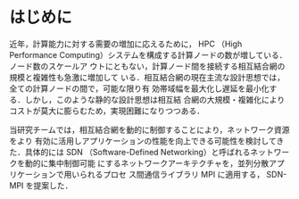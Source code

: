 # はじめに

<!-- 静的ネットワーク制御の限界 -->
近年，計算能力に対する需要の増加に応えるために， HPC （High Performance
Computing）システムを構成する計算ノードの数が増している．ノード数のスケールア
ウトにともない，計算ノード間を接続する相互結合網の規模と複雑性も急激に増加して
いる．相互結合網の現在主流な設計思想では，全ての計算ノードの間で，可能な限り有
効帯域幅を最大化し遅延を最小化する．しかし，このような静的な設計思想は相互結
合網の大規模・複雑化によりコストが莫大に膨らむため，実現困難になりつつある．

<!-- SDN-MPIの概要 -->
当研究チームでは，相互結合網を動的に制御することにより，ネットワーク資源をより
有効に活用しアプリケーションの性能を向上できる可能性を検討してきた．具体的には
 SDN （Software-Defined Networking）と呼ばれるネットワークを動的に集中制御可能
にするネットワークアーキテクチャを，並列分散アプリケーションで用いられるプロセ
ス間通信ライブラリ MPI に適用する， SDN-MPI を提案した．
